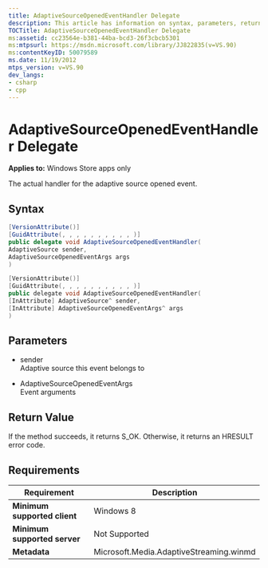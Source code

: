 ```yaml
---
title: AdaptiveSourceOpenedEventHandler Delegate
description: This article has information on syntax, parameters, return value, and requirements for the AdaptiveSourceOpenedEventHandler delegate.
TOCTitle: AdaptiveSourceOpenedEventHandler Delegate
ms:assetid: cc23564e-b381-44ba-bcd3-26f3cbcb5301
ms:mtpsurl: https://msdn.microsoft.com/library/JJ822835(v=VS.90)
ms:contentKeyID: 50079589
ms.date: 11/19/2012
mtps_version: v=VS.90
dev_langs:
- csharp
- cpp
---
```


# AdaptiveSourceOpenedEventHandler Delegate

**Applies to:** Windows Store apps only

The actual handler for the adaptive source opened event.

## Syntax

```csharp
[VersionAttribute()]
[GuidAttribute(, , , , , , , , , , )]
public delegate void AdaptiveSourceOpenedEventHandler(
AdaptiveSource sender,
AdaptiveSourceOpenedEventArgs args
)
```

```cpp
[VersionAttribute()]
[GuidAttribute(, , , , , , , , , , )]
public delegate void AdaptiveSourceOpenedEventHandler(
[InAttribute] AdaptiveSource^ sender, 
[InAttribute] AdaptiveSourceOpenedEventArgs^ args
)
```

## Parameters

  - sender  
    Adaptive source this event belongs to

  - AdaptiveSourceOpenedEventArgs  
    Event arguments

## Return Value

If the method succeeds, it returns S\_OK. Otherwise, it returns an HRESULT error code.

## Requirements

|Requirement|Description|
|--- |--- |
|**Minimum supported client**|Windows 8|
|**Minimum supported server**|Not Supported|
|**Metadata**|Microsoft.Media.AdaptiveStreaming.winmd|

